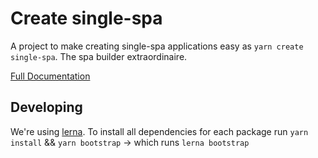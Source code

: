 # Create single-spa
A project to make creating single-spa applications easy as `yarn create single-spa`. The spa builder extraordinaire.

[Full Documentation](https://single-spa.js.org/docs/create-single-spa)

## Developing
We're using [lerna](https://lerna.js.org/). To install all dependencies for each package run `yarn install` && `yarn bootstrap` -> which runs `lerna bootstrap`
